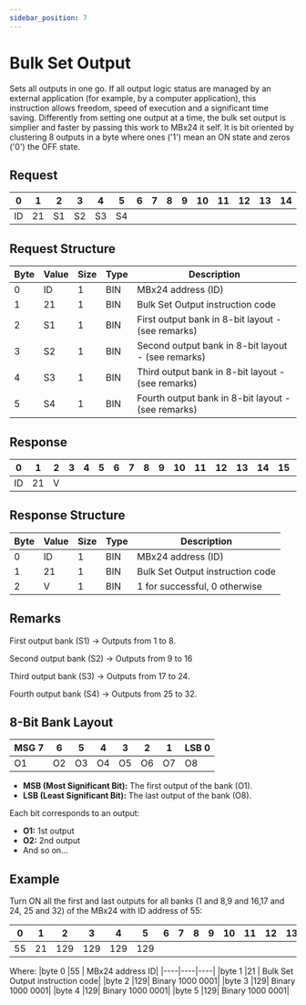 ```yaml
---
sidebar_position: 7
---
```


# Bulk Set Output

Sets all outputs in one go. If all output logic status are managed by an external application (for example, by a computer application), this
instruction allows freedom, speed of execution and a significant time saving. Differently from setting one output at a time, the bulk
set output is simplier and faster by passing this work to MBx24 it self. It is bit oriented by clustering 8 outputs in a byte where ones ('1')
mean an ON state and zeros ('0') the OFF state.

## Request

| 0  | 1  | 2  | 3  | 4  | 5  | 6  | 7  | 8  | 9  | 10 | 11 | 12 | 13 | 14 | 15 | 16 | 17 | 18 | 19 | 20 | 21 | 22 | 23 | 24 | 25 | 26 | 27 | 28 | 29 | 30 | 31 |
|----|----|----|----|----|----|----|----|----|----|----|----|----|----|----|----|----|----|----|----|----|----|----|----|----|----|----|----|----|----|----|----|
| ID | 21 | S1  | S2 | S3 | S4    |    |    |    |    |    |    |    |    |    |    |    |    |    |    |    |    |    |    |    |    |    |    |    |    |    |  |

## Request Structure

| Byte | Value | Size | Type | Description                                        |
|------|-------|------|------|----------------------------------------------------|
| 0    | ID    | 1    | BIN  | MBx24 address (ID)                                |
| 1    | 21    | 1    | BIN  | Bulk Set Output instruction code                 |
| 2    | S1    | 1    | BIN  | First output bank in 8-bit layout - (see remarks)  |
| 3    | S2    | 1    | BIN  | Second output bank in 8-bit layout - (see remarks)  |
| 4    | S3    | 1    | BIN  | Third output bank in 8-bit layout - (see remarks)  |
| 5    | S4    | 1    | BIN  | Fourth output bank in 8-bit layout - (see remarks)  |

## Response

| 0  | 1  | 2  | 3  | 4  | 5  | 6  | 7  | 8  | 9  | 10 | 11 | 12 | 13 | 14 | 15 | 16 | 17 | 18 | 19 | 20 | 21 | 22 | 23 | 24 | 25 | 26 | 27 | 28 | 29 | 30 | 31 |
|----|----|----|----|----|----|----|----|----|----|----|----|----|----|----|----|----|----|----|----|----|----|----|----|----|----|----|----|----|----|----|----|
| ID | 21 |  V |  |    |    |    |    |    |    |    |    |    |    |    |    |    |    |    |    |    |    |    |    |    |    |    |    |    |    |    |  |

## Response Structure

| Byte | Value | Size | Type | Description                                        |
|------|-------|------|------|----------------------------------------------------|
| 0    | ID    | 1    | BIN  | MBx24 address (ID)                                |
| 1    | 21    | 1    | BIN  | Bulk Set Output instruction code                 |
| 2    | V     | 1    | BIN  | 1 for successful, 0 otherwise                     |

## Remarks

First output bank (S1) -> Outputs from 1 to 8.

Second output bank (S2) -> Outputs from 9 to 16

Third output bank (S3) -> Outputs from 17 to 24.

Fourth output bank (S4) -> Outputs from 25 to 32.

## 8-Bit Bank Layout

| MSG 7 | 6 | 5 | 4 | 3 | 2 | 1 | LSB 0 |
|---|---|---|---|---|---|-----|---|
| O1 | O2 | O3 | O4 | O5 | O6 | O7 | O8 |

- **MSB (Most Significant Bit):** The first output of the bank (O1).
- **LSB (Least Significant Bit):** The last output of the bank (O8).

Each bit corresponds to an output:
- **O1:** 1st output
- **O2:** 2nd output
- And so on...

## Example

Turn ON all the first and last outputs for all banks (1 and 8,9 and 16,17 and 24, 25 and 32)
of the MBx24 with ID address of 55:

| 0  | 1  | 2  | 3  | 4  | 5  | 6  | 7  | 8  | 9  | 10 | 11 | 12 | 13 | 14 | 15 | 16 | 17 | 18 | 19 | 20 | 21 | 22 | 23 | 24 | 25 | 26 | 27 | 28 | 29 | 30 | 31 |
|----|----|----|----|----|----|----|----|----|----|----|----|----|----|----|----|----|----|----|----|----|----|----|----|----|----|----|----|----|----|----|----|
| 55 | 21 | 129 | 129 | 129 | 129 |    |    |    |    |    |    |    |    |    |    |    |    |    |    |    |    |    |    |    |    |    |    |    |    |    |  |

Where:
|byte 0 |55 | MBx24 address ID|
|----|----|----|
|byte 1 |21 | Bulk Set Output instruction code|
|byte 2 |129| Binary 1000 0001|
|byte 3 |129| Binary 1000 0001|
|byte 4 |129| Binary 1000 0001|
|byte 5 |129| Binary 1000 0001|




